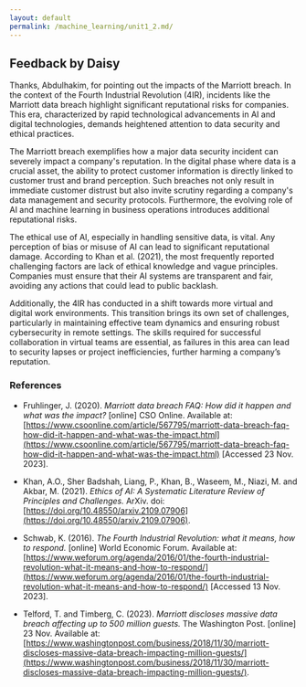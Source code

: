 ```yaml
---
layout: default
permalink: /machine_learning/unit1_2.md/
---
```


## Feedback by Daisy

Thanks, Abdulhakim, for pointing out the impacts of the Marriott breach. In the context of the Fourth Industrial Revolution (4IR), incidents like the Marriott data breach highlight significant reputational risks for companies. This era, characterized by rapid technological advancements in AI and digital technologies, demands heightened attention to data security and ethical practices.

The Marriott breach exemplifies how a major data security incident can severely impact a company's reputation. In the digital phase where data is a crucial asset, the ability to protect customer information is directly linked to customer trust and brand perception. Such breaches not only result in immediate customer distrust but also invite scrutiny regarding a company's data management and security protocols. Furthermore, the evolving role of AI and machine learning in business operations introduces additional reputational risks.

The ethical use of AI, especially in handling sensitive data, is vital. Any perception of bias or misuse of AI can lead to significant reputational damage. According to Khan et al. (2021), the most frequently reported challenging factors are lack of ethical knowledge and vague principles. Companies must ensure that their AI systems are transparent and fair, avoiding any actions that could lead to public backlash.

Additionally, the 4IR has conducted in a shift towards more virtual and digital work environments. This transition brings its own set of challenges, particularly in maintaining effective team dynamics and ensuring robust cybersecurity in remote settings. The skills required for successful collaboration in virtual teams are essential, as failures in this area can lead to security lapses or project inefficiencies, further harming a company’s reputation.

### References

- Fruhlinger, J. (2020). *Marriott data breach FAQ: How did it happen and what was the impact?* [online] CSO Online. Available at: [https://www.csoonline.com/article/567795/marriott-data-breach-faq-how-did-it-happen-and-what-was-the-impact.html](https://www.csoonline.com/article/567795/marriott-data-breach-faq-how-did-it-happen-and-what-was-the-impact.html) [Accessed 23 Nov. 2023].

- Khan, A.O., Sher Badshah, Liang, P., Khan, B., Waseem, M., Niazi, M. and Akbar, M. (2021). *Ethics of AI: A Systematic Literature Review of Principles and Challenges.* ArXiv. doi:[https://doi.org/10.48550/arxiv.2109.07906](https://doi.org/10.48550/arxiv.2109.07906).

- Schwab, K. (2016). *The Fourth Industrial Revolution: what it means, how to respond.* [online] World Economic Forum. Available at: [https://www.weforum.org/agenda/2016/01/the-fourth-industrial-revolution-what-it-means-and-how-to-respond/](https://www.weforum.org/agenda/2016/01/the-fourth-industrial-revolution-what-it-means-and-how-to-respond/) [Accessed 13 Nov. 2023].

- Telford, T. and Timberg, C. (2023). *Marriott discloses massive data breach affecting up to 500 million guests.* The Washington Post. [online] 23 Nov. Available at: [https://www.washingtonpost.com/business/2018/11/30/marriott-discloses-massive-data-breach-impacting-million-guests/](https://www.washingtonpost.com/business/2018/11/30/marriott-discloses-massive-data-breach-impacting-million-guests/).
